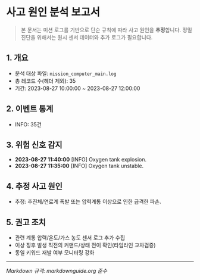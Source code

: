 # 사고 원인 분석 보고서

> 본 문서는 미션 로그를 기반으로 단순 규칙에 따라 사고 원인을 **추정**합니다. 정밀 진단을 위해서는 원시 센서 데이터와 추가 로그가 필요합니다.

## 1. 개요
- 분석 대상 파일: `mission_computer_main.log`
- 총 레코드 수(헤더 제외): 35
- 기간: 2023-08-27 10:00:00 ~ 2023-08-27 12:00:00

## 2. 이벤트 통계
- INFO: 35건

## 3. 위험 신호 감지
- **2023-08-27 11:40:00** [INFO] Oxygen tank explosion.
- **2023-08-27 11:35:00** [INFO] Oxygen tank unstable.

## 4. 추정 사고 원인
- 추정: 추진체/연료계 폭발 또는 압력계통 이상으로 인한 급격한 파손.

## 5. 권고 조치
- 관련 계통 압력/온도/가스 농도 센서 로그 추가 수집
- 이상 징후 발생 직전의 커맨드/상태 전이 확인(타임라인 교차검증)
- 동일 키워드 재발 여부 모니터링 강화

---
_Markdown 규격: markdownguide.org 준수_
